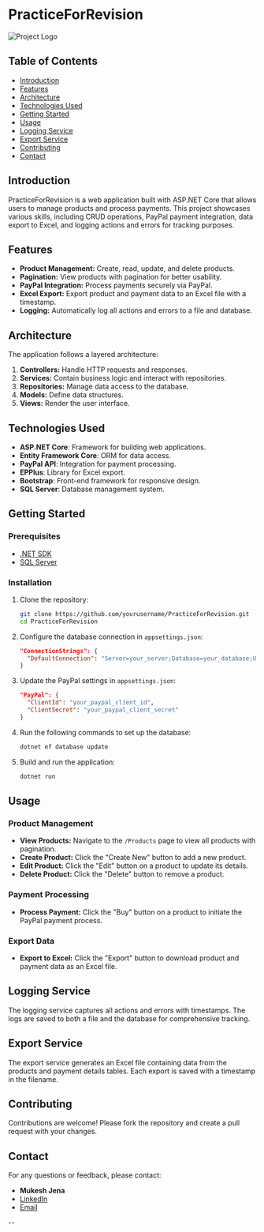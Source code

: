 # PracticeForRevision

![Project Logo](path_to_logo_image)

## Table of Contents

- [Introduction](#introduction)
- [Features](#features)
- [Architecture](#architecture)
- [Technologies Used](#technologies-used)
- [Getting Started](#getting-started)
- [Usage](#usage)
- [Logging Service](#logging-service)
- [Export Service](#export-service)
- [Contributing](#contributing)
- [Contact](#contact)

## Introduction

PracticeForRevision is a web application built with ASP.NET Core that allows users to manage products and process payments. This project showcases various skills, including CRUD operations, PayPal payment integration, data export to Excel, and logging actions and errors for tracking purposes.

## Features

- **Product Management:** Create, read, update, and delete products.
- **Pagination:** View products with pagination for better usability.
- **PayPal Integration:** Process payments securely via PayPal.
- **Excel Export:** Export product and payment data to an Excel file with a timestamp.
- **Logging:** Automatically log all actions and errors to a file and database.

## Architecture

The application follows a layered architecture:

1. **Controllers:** Handle HTTP requests and responses.
2. **Services:** Contain business logic and interact with repositories.
3. **Repositories:** Manage data access to the database.
4. **Models:** Define data structures.
5. **Views:** Render the user interface.

## Technologies Used

- **ASP.NET Core**: Framework for building web applications.
- **Entity Framework Core**: ORM for data access.
- **PayPal API**: Integration for payment processing.
- **EPPlus**: Library for Excel export.
- **Bootstrap**: Front-end framework for responsive design.
- **SQL Server**: Database management system.

## Getting Started

### Prerequisites

- [.NET SDK](https://dotnet.microsoft.com/download)
- [SQL Server](https://www.microsoft.com/en-us/sql-server/sql-server-downloads)

### Installation

1. Clone the repository:

   ```sh
   git clone https://github.com/yourusername/PracticeForRevision.git
   cd PracticeForRevision
   ```

2. Configure the database connection in `appsettings.json`:

   ```json
   "ConnectionStrings": {
     "DefaultConnection": "Server=your_server;Database=your_database;User Id=your_user;Password=your_password;"
   }
   ```

3. Update the PayPal settings in `appsettings.json`:

   ```json
   "PayPal": {
     "ClientId": "your_paypal_client_id",
     "ClientSecret": "your_paypal_client_secret"
   }
   ```

4. Run the following commands to set up the database:

   ```sh
   dotnet ef database update
   ```

5. Build and run the application:

   ```sh
   dotnet run
   ```

## Usage

### Product Management

- **View Products:** Navigate to the `/Products` page to view all products with pagination.
- **Create Product:** Click the "Create New" button to add a new product.
- **Edit Product:** Click the "Edit" button on a product to update its details.
- **Delete Product:** Click the "Delete" button to remove a product.

### Payment Processing

- **Process Payment:** Click the "Buy" button on a product to initiate the PayPal payment process.

### Export Data

- **Export to Excel:** Click the "Export" button to download product and payment data as an Excel file.

## Logging Service

The logging service captures all actions and errors with timestamps. The logs are saved to both a file and the database for comprehensive tracking.

## Export Service

The export service generates an Excel file containing data from the products and payment details tables. Each export is saved with a timestamp in the filename.

## Contributing

Contributions are welcome! Please fork the repository and create a pull request with your changes.

## Contact

For any questions or feedback, please contact:

- **Mukesh Jena**
- [LinkedIn](https://www.linkedin.com/in/mukeshjena)
- [Email](mailto:muk3shjena@gmail.com)

--

